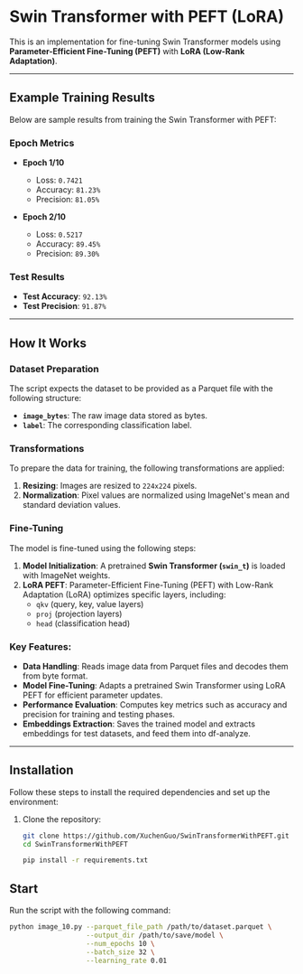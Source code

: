 # Swin Transformer with PEFT (LoRA)

This is an implementation for fine-tuning Swin Transformer models using **Parameter-Efficient Fine-Tuning (PEFT)** with **LoRA (Low-Rank Adaptation)**.

---

## Example Training Results

Below are sample results from training the Swin Transformer with PEFT:

### Epoch Metrics
- **Epoch 1/10**  
  - Loss: `0.7421`  
  - Accuracy: `81.23%`  
  - Precision: `81.05%`  

- **Epoch 2/10**  
  - Loss: `0.5217`  
  - Accuracy: `89.45%`  
  - Precision: `89.30%`  

### Test Results
- **Test Accuracy**: `92.13%`  
- **Test Precision**: `91.87%`  

---
## How It Works

### Dataset Preparation
The script expects the dataset to be provided as a Parquet file with the following structure:
- **`image_bytes`**: The raw image data stored as bytes.
- **`label`**: The corresponding classification label.

### Transformations
To prepare the data for training, the following transformations are applied:
1. **Resizing**: Images are resized to `224x224` pixels.
2. **Normalization**: Pixel values are normalized using ImageNet's mean and standard deviation values.

### Fine-Tuning
The model is fine-tuned using the following steps:
1. **Model Initialization**: A pretrained **Swin Transformer (`swin_t`)** is loaded with ImageNet weights.
2. **LoRA PEFT**: Parameter-Efficient Fine-Tuning (PEFT) with Low-Rank Adaptation (LoRA) optimizes specific layers, including:
   - `qkv` (query, key, value layers)
   - `proj` (projection layers)
   - `head` (classification head)

### Key Features:
- **Data Handling**: Reads image data from Parquet files and decodes them from byte format.
- **Model Fine-Tuning**: Adapts a pretrained Swin Transformer using LoRA PEFT for efficient parameter updates.
- **Performance Evaluation**: Computes key metrics such as accuracy and precision for training and testing phases.
- **Embeddings Extraction**: Saves the trained model and extracts embeddings for test datasets, and feed them into df-analyze.

---

## Installation

Follow these steps to install the required dependencies and set up the environment:

1. Clone the repository:
   ```bash
   git clone https://github.com/XuchenGuo/SwinTransformerWithPEFT.git
   cd SwinTransformerWithPEFT

   pip install -r requirements.txt

## Start

Run the script with the following command:

```bash
python image_10.py --parquet_file_path /path/to/dataset.parquet \
                   --output_dir /path/to/save/model \
                   --num_epochs 10 \
                   --batch_size 32 \
                   --learning_rate 0.01
